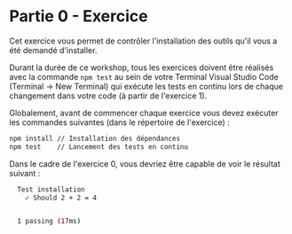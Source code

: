 # Partie 0 - Exercice

Cet exercice vous permet de contrôler l'installation des outils qu'il vous a été demandé d'installer.

Durant la durée de ce workshop, tous les exercices doivent être réalisés avec la commande `npm test` au sein de votre Terminal Visual Studio Code (Terminal -> New Terminal) qui exécute les tests en continu lors de chaque changement dans votre code (à partir de l'exercice 1).

Globalement, avant de commencer chaque exercice vous devez exécuter les commandes suivantes (dans le répertoire de l'exercice) :

```bash
npm install // Installation des dépendances
npm test    // Lancement des tests en continu
```

Dans le cadre de l'exercice 0, vous devriez être capable de voir le résultat suivant :

```bash
  Test installation
    ✓ Should 2 + 2 = 4


  1 passing (17ms)
```

